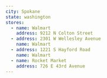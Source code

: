 ```yaml
---
city: Spokane
state: washington
stores:
  - name: Walmart
    address: 9212 N Colton Street
  - address: 2301 W Wellesley Avenue
    name: Walmart
  - address: 1221 S Hayford Road
    name: Walmart
  - name: Rocket Market
    address: 726 E 43rd Avenue
---
```

